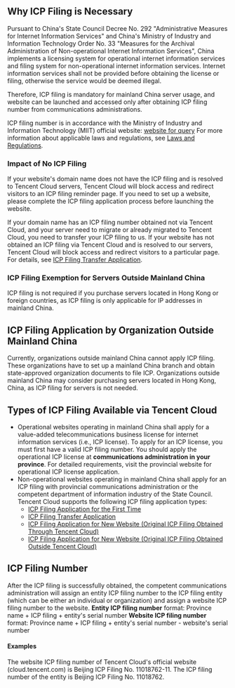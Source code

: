 ## Why ICP Filing is Necessary

Pursuant to China's State Council Decree No. 292 "Administrative Measures for Internet Information Services" and China's Ministry of Industry and Information Technology Order No. 33 "Measures for the Archival Administration of Non-operational Internet Information Services", China implements a licensing system for operational internet information services and filing system for non-operational internet information services. Internet information services shall not be provided before obtaining the license or filing, otherwise the service would be deemed illegal.

Therefore, ICP filing is mandatory for mainland China server usage, and website can be launched and accessed only after obtaining ICP filing number from communications administrations.

ICP filing number is in accordance with the Ministry of Industry and Information Technology (MIIT) official website: [website for query](http://www.miitbeian.gov.cn/publish/query/indexFirst.action)
For more information about applicable laws and regulations, see [Laws and Regulations](http://www.miitbeian.gov.cn/state/outPortal/moreCodex.action?fileDownLoadInfo.fileType=0).

### Impact of No ICP Filing

If your website's domain name does not have the ICP filing and is resolved to Tencent Cloud servers, Tencent Cloud will block access and redirect visitors to an ICP filing reminder page. If you need to set up a website, please complete the ICP filing application process before launching the website.

If your domain name has an ICP filing number obtained not via Tencent Cloud, and your server need to migrate or already migrated to Tencent Cloud, you need to transfer your ICP filing to us. If your website has not obtained an ICP filing via Tencent Cloud and is resolved to our servers, Tencent Cloud will block access and redirect visitors to a particular page. For details, see [ICP Filing Transfer Application](https://cloud.tencent.com/document/product/243/19024).


### ICP Filing Exemption for Servers Outside Mainland China

ICP filing is not required if you purchase servers located in Hong Kong or foreign countries, as ICP filing is only applicable for IP addresses in mainland China.

## ICP Filing Application by Organization Outside Mainland China

Currently, organizations outside mainland China cannot apply ICP filing. These organizations have to set up a mainland China branch and obtain state-approved organization documents to file ICP. Organizations outside mainland China may consider purchasing servers located in Hong Kong, China, as ICP filing for servers is not needed.

## Types of ICP Filing Available via Tencent Cloud

- Operational websites operating in mainland China shall apply for a value-added telecommunications business license for internet information services (i.e., ICP license). To apply for an ICP license, you must first have a valid ICP filing number. You should apply the operational ICP license at **communications administration in your province**.  For detailed requirements, visit the provincial website for operational ICP license application.
- Non-operational websites operating in mainland China shall apply for an ICP filing with provincial communications administration or the competent department of information industry of the State Council. Tencent Cloud supports the following ICP filing application types:
  - [ICP Filing Application for the First Time](https://cloud.tencent.com/document/product/243/18958)
  - [ICP Filing Transfer Application](https://cloud.tencent.com/document/product/243/19024)
  - [ICP Filing Application for New Website (Original ICP Filing Obtained Through Tencent Cloud)](https://cloud.tencent.com/document/product/243/19148)
  - [ICP Filing Application for New Website (Original ICP Filing Obtained Outside Tencent Cloud)](https://cloud.tencent.com/document/product/243/19147)

## ICP Filing Number

After the ICP filing is successfully obtained, the competent communications administration will assign an entity ICP filing number to the ICP filing entity (which can be either an individual or organization) and assign a website ICP filing number to the website.
**Entity ICP filing number** format: Province name + ICP filing + entity's serial number
**Website ICP filing number** format: Province name + ICP filing + entity's serial number - website's serial number

#### Examples

The website ICP filing number of Tencent Cloud's official website (cloud.tencent.com) is Beijing ICP Filing No. 11018762-11.
The ICP filing number of the entity is Beijing ICP Filing No. 11018762.
